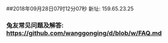 ##2018年09月28日07时12分07秒 新址: 159.65.23.25
### 兔友常见问题及解答: https://github.com/wanggonging/d/blob/w/FAQ.md
